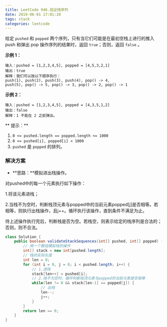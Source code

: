 ```yaml
---
title: LeetCode 946.验证栈序列
date: 2019-06-01 17:01:28
tags: stack
categories: leetcode
---
```


给定 `pushed` 和 `popped` 两个序列，只有当它们可能是在最初空栈上进行的推入 push 和弹出 pop 操作序列的结果时，返回 `true`；否则，返回 `false` 。

<!--more-->

**示例 1：**

```
输入：pushed = [1,2,3,4,5], popped = [4,5,3,2,1]
输出：true
解释：我们可以按以下顺序执行：
push(1), push(2), push(3), push(4), pop() -> 4,
push(5), pop() -> 5, pop() -> 3, pop() -> 2, pop() -> 1
```

**示例 2：**

```
输入：pushed = [1,2,3,4,5], popped = [4,3,5,1,2]
输出：false
解释：1 不能在 2 之前弹出。
```

** 提示：**

1. `0 <= pushed.length == popped.length <= 1000`
2. `0 <= pushed[i], popped[i] < 1000`
3. `pushed` 是 `popped` 的排列。

### 解决方案

* **思路：**模拟进出栈操作。

对pushed中的每一个元素执行如下操作：

1.将该元素进栈；

2.当栈不为空时，判断栈顶元素与popped中的当前元素popped[j]是否相等。若相等，则执行出栈操作，且j++。循环执行该操作，直到条件不满足为止。

待上述操作执行完后，判断栈是否为空。若栈空，则表示给定的栈序列是合法的；否则，则不合法。

```java
class Solution {
    public boolean validateStackSequences(int[] pushed, int[] popped) {
        // 用一个数组模拟栈的操作
        int[] stack = new int[pushed.length];
        // 栈的实际长度
        int len = 0;
        for (int i = 0, j = 0; i < pushed.length; i++) {
            // 1.进栈
            stack[len++] = pushed[i];
            // 2.栈不为空时，循环判断栈顶元素与popped的当前元素是否相等
            while(len != 0 && stack[len-1] == popped[j]) {
                // 出栈
                len--;
                j++;
            }
        }
        return len == 0;
    }
}
```

